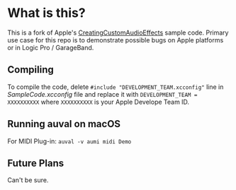 # What is this?

This is a fork of Apple's [CreatingCustomAudioEffects](https://developer.apple.com/documentation/audiotoolbox/audio_unit_v3_plug-ins/creating_custom_audio_effects) sample code. Primary use case for this repo is to demonstrate possible bugs on Apple platforms or in Logic Pro / GarageBand. 

## Compiling
To compile the code, delete `#include "DEVELOPMENT_TEAM.xcconfig"` line in *SampleCode.xcconfig* file and replace it with `DEVELOPMENT_TEAM = XXXXXXXXXX` where `XXXXXXXXXX` is your Apple Develope Team ID.

## Running auval on macOS

For MIDI Plug-in: `auval -v aumi midi Demo`

## Future Plans

Can't be sure.